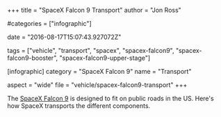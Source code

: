 +++
title = "SpaceX Falcon 9 Transport"
author = "Jon Ross"

#categories = ["infographic"]

date = "2016-08-17T15:07:43.927072Z"

tags = ["vehicle", "transport", "spacex", "spacex-falcon9", "spacex-falcon9-booster", "spacex-falcon9-upper-stage"]

[infographic]
category = "SpaceX Falcon 9"
name = "Transport"

aspect = "wide"
file = "vehicle/spacex-falcon9-transport"
+++

The [SpaceX Falcon 9](/tags/spacex-falcon9) is designed to fit on
public roads in the US. Here's how SpaceX transports the different
components.

<!--more-->

<!-- TODO -->
